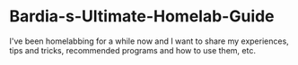 # Bardia-s-Ultimate-Homelab-Guide
I've been homelabbing for a while now and I want to share my experiences, tips and tricks, recommended programs and how to use them, etc. 
